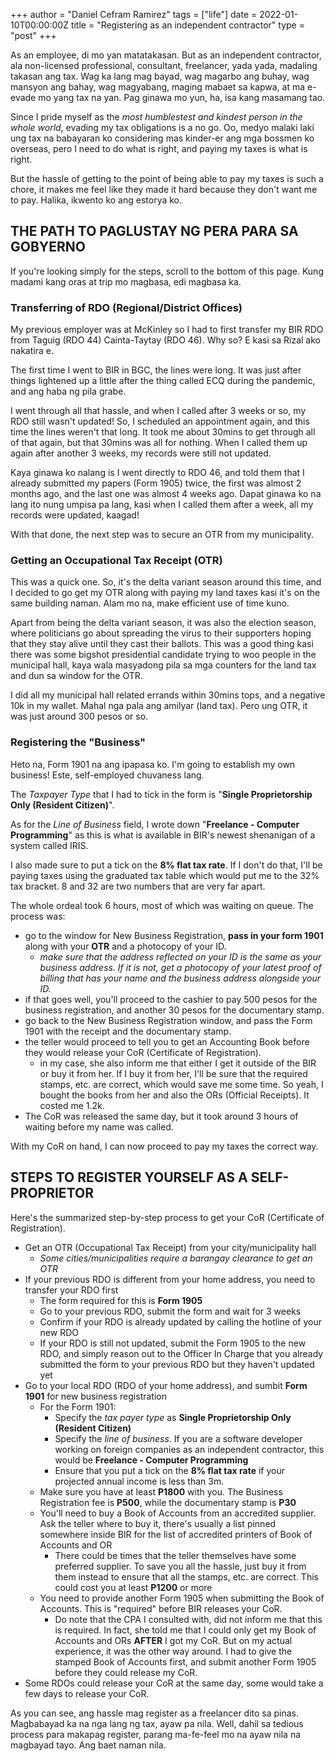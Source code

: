 +++
author = "Daniel Cefram Ramirez"
tags = ["life"]
date = 2022-01-10T00:00:00Z
title = "Registering as an independent contractor"
type = "post"
+++

As an employee, di mo yan matatakasan. But as an independent contractor, ala non-licensed professional, consultant, freelancer, yada yada,
madaling takasan ang tax. Wag ka lang mag bayad, wag magarbo ang buhay, wag mansyon ang bahay, wag magyabang, maging mabaet sa kapwa, at
ma e-evade mo yang tax na yan. Pag ginawa mo yun, ha, isa kang masamang tao.

Since I pride myself as the _most humblestest and kindest person in the whole world_, evading my tax obligations is a no go. Oo, medyo malaki
laki ung tax na babayaran ko considering mas kinder-er ang mga bossmen ko overseas, pero I need to do what is right, and paying my taxes is what is
right.

But the hassle of getting to the point of being able to pay my taxes is such a chore, it makes me feel like they made it hard because they
don't want me to pay. Halika, ikwento ko ang estorya ko.

## THE PATH TO PAGLUSTAY NG PERA PARA SA GOBYERNO

If you're looking simply for the steps, scroll to the bottom of this page. Kung madami kang oras at trip mo magbasa, edi magbasa ka.

### Transferring of RDO (Regional/District Offices)

My previous employer was at McKinley so I had to first transfer my BIR RDO from Taguig (RDO 44) Cainta-Taytay (RDO 46). Why so? E kasi sa
Rizal ako nakatira e.

The first time I went to BIR in BGC, the lines were long. It was just after things lightened up a little after the thing called ECQ during
the pandemic, and ang haba ng pila grabe.

I went through all that hassle, and when I called after 3 weeks or so, my RDO still wasn't updated! So, I scheduled an appointment again, and
this time the lines weren't that long. It took me about 30mins to get through all of that again, but that 30mins was all for nothing. When
I called them up again after another 3 weeks, my records were still not updated.

Kaya ginawa ko nalang is I went directly to RDO 46, and told them that I already submitted my papers (Form 1905) twice, the first was almost 2 months
ago, and the last one was almost 4 weeks ago. Dapat ginawa ko na lang ito nung umpisa pa lang, kasi when I called them after a week, all my
records were updated, kaagad!

With that done, the next step was to secure an OTR from my municipality.

### Getting an Occupational Tax Receipt (OTR)

This was a quick one. So, it's the delta variant season around this time, and I decided to go get my OTR along with paying my land taxes kasi it's on the same building naman. Alam mo na, make efficient use of time kuno.

Apart from being the delta variant season, it was also the election season, where politicians go about spreading the virus to their supporters
hoping that they stay alive until they cast their ballots. This was a good thing kasi there was some bigshot presidential candidate trying to
woo people in the municipal hall, kaya wala masyadong pila sa mga counters for the land tax and dun sa window for the OTR.

I did all my municipal hall related errands within 30mins tops, and a negative 10k in my wallet. Mahal nga pala ang amilyar (land tax). Pero ung OTR, it
was just around 300 pesos or so.

### Registering the "Business"

Heto na, Form 1901 na ang ipapasa ko. I'm going to establish my own business! Este, self-employed chuvaness lang.

The _Taxpayer Type_ that I had to tick in the form is "**Single Proprietorship Only (Resident Citizen)**".

As for the _Line of Business_ field, I wrote down "**Freelance - Computer Programming**" as this is what is available in BIR's newest
shenanigan of a system called IRIS.

I also made sure to put a tick on the **8% flat tax rate**. If I don't do that, I'll be paying taxes using the graduated tax table which
would put me to the 32% tax bracket. 8 and 32 are two numbers that are very far apart.

The whole ordeal took 6 hours, most of which was waiting on queue. The process was:

- go to the window for New Business Registration, **pass in your form 1901** along with your **OTR** and a photocopy of your ID.
  - _make sure that the address reflected on your ID is the same as your business address. If it is not, get a photocopy of your latest proof of billing that has your name and the business address alongside your ID._
- if that goes well, you'll proceed to the cashier to pay 500 pesos for the business registration, and another 30 pesos for the documentary stamp.
- go back to the New Business Registration window, and pass the Form 1901 with the receipt and the documentary stamp.
- the teller would proceed to tell you to get an Accounting Book before they would release your CoR (Certificate of Registration).
  - in my case, she also inform me that either I get it outside of the BIR or buy it from her. If I buy it from her, I'll be sure that the required stamps, etc. are correct, which would save me some time. So yeah, I bought the books from her and also the ORs (Official Receipts). It costed me 1.2k.
- The CoR was released the same day, but it took around 3 hours of waiting before my name was called.

With my CoR on hand, I can now proceed to pay my taxes the correct way.

## STEPS TO REGISTER YOURSELF AS A SELF-PROPRIETOR

Here's the summarized step-by-step process to get your CoR (Certificate of Registration).

- Get an OTR (Occupational Tax Receipt) from your city/municipality hall
  - _Some cities/municipalities require a barangay clearance to get an OTR_
- If your previous RDO is different from your home address, you need to transfer your RDO first
  - The form required for this is **Form 1905**
  - Go to your previous RDO, submit the form and wait for 3 weeks
  - Confirm if your RDO is already updated by calling the hotline of your new RDO
  - If your RDO is still not updated, submit the Form 1905 to the new RDO, and simply reason out to the Officer In Charge that you already submitted the form to your previous RDO but they haven't updated yet
- Go to your local RDO (RDO of your home address), and sumbit **Form 1901** for new business registration
  - For the Form 1901:
    - Specify the _tax payer type_ as **Single Proprietorship Only (Resident Citizen)**
    - Specify the _line of business_. If you are a software developer working on foreign companies as an independent contractor, this would be **Freelance - Computer Programming**
    - Ensure that you put a tick on the **8% flat tax rate** if your projected annual income is less than 3m.
  - Make sure you have at least **P1800** with you. The Business Registration fee is **P500**, while the documentary stamp is **P30**
  - You'll need to buy a Book of Accounts from an accredited supplier. Ask the teller where to buy it, there's usually a list pinned somewhere inside BIR for the list of accredited printers of Book of Accounts and OR
    - There could be times that the teller themselves have some preferred supplier. To save you all the hassle, just buy it from them instead to ensure that all the stamps, etc. are correct. This could cost you at least **P1200** or more
  - You need to provide another Form 1905 when submitting the Book of Accounts. This is "required" before BIR releases your CoR.
    - Do note that the CPA I consulted with, did not inform me that this is required. In fact, she told me that I could only get my Book of Accounts and ORs **AFTER** I got my CoR. But on my actual experience, it was the other way around. I had to give the stamped Book of Accounts first, and submit another Form 1905 before they could release my CoR.
- Some RDOs could release your CoR at the same day, some would take a few days to release your CoR.

As you can see, ang hassle mag register as a freelancer dito sa pinas. Magbabayad ka na nga lang ng tax, ayaw pa nila. Well, dahil sa tedious process para makapag register, parang ma-fe-feel mo na ayaw nila na magbayad tayo. Ang baet naman nila.
